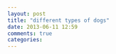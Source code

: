 ```yaml
---
layout: post
title: "different types of dogs"
date: 2013-06-11 12:59
comments: true
categories: 
---
```

